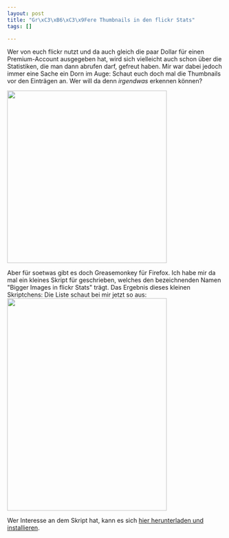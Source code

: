```yaml
--- 
layout: post
title: "Gr\xC3\xB6\xC3\x9Fere Thumbnails in den flickr Stats"
tags: []

---
```

Wer von euch flickr nutzt und da auch gleich die paar Dollar für einen Premium-Account ausgegeben hat, wird sich vielleicht auch schon über die Statistiken, die man dann abrufen darf, gefreut haben. Mir war dabei jedoch immer eine Sache ein Dorn im Auge: Schaut euch doch mal die Thumbnails vor den Einträgen an. Wer will da denn *irgendwas* erkennen können?
<!--more-->
<img src="http://blog.fabianonline.de/wp-content/uploads/2011/03/Bildschirmfoto-2011-03-03-um-16.08.02.png" alt="" title="flickr Stats mit kleinen Thumbnails" width="371" height="401" class="aligncenter size-full wp-image-764" />

Aber für soetwas gibt es doch Greasemonkey für Firefox. Ich habe mir da mal ein kleines Skript für geschrieben, welches den bezeichnenden Namen "Bigger Images in flickr Stats" trägt. Das Ergebnis dieses kleinen Skriptchens: Die Liste schaut bei mir jetzt so aus:
<img src="http://blog.fabianonline.de/wp-content/uploads/2011/03/Bildschirmfoto-2011-03-03-um-16.08.18.png" alt="" title="flickr Stats mit großen Thumbnails" width="371" height="494" class="aligncenter size-full wp-image-765" />

Wer Interesse an dem Skript hat, kann es sich <a href="http://www.fabianonline.de/diverses/bigger_images_in_flickr_stats.user.js">hier herunterladen und installieren</a>.

